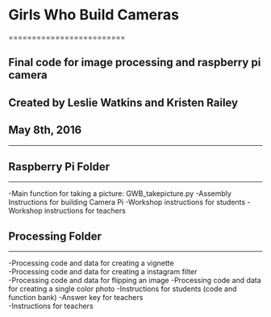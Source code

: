 # Girls Who Build Cameras
=========================
## Final code for image processing and raspberry pi camera  

## Created by Leslie Watkins and Kristen Railey
## May 8th, 2016
-------------------------

## Raspberry Pi Folder
-------------------------
-Main function for taking a picture: GWB_takepicture.py 
-Assembly Instructions for building Camera Pi 
-Workshop instructions for students 
-Workshop instructions for teachers 


## Processing Folder
-------------------------
-Processing code and data for creating a vignette	
-Processing code and data for creating a instagram filter	
-Processing code and data for flipping an image	
-Processing code and data for creating a single color photo	
-Instructions for students (code and function bank)	
-Answer key for teachers	
-Instructions for teachers	

